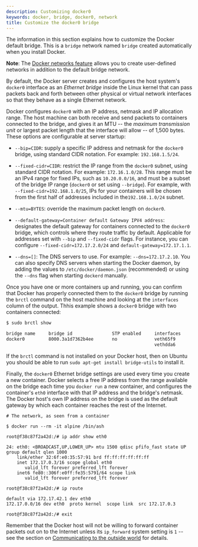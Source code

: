 ```yaml
---
description: Customizing docker0
keywords: docker, bridge, docker0, network
title: Customize the docker0 bridge
---
```


The information in this section explains how to customize the Docker default bridge. This is a `bridge` network named `bridge` created automatically when you install Docker.

**Note**: The [Docker networks feature](../index.md) allows you to create user-defined networks in addition to the default bridge network.

By default, the Docker server creates and configures the host system's `docker0` interface as an _Ethernet bridge_ inside the Linux kernel that can pass packets back and forth between other physical or virtual network interfaces so that they behave as a single Ethernet network.

Docker configures `docker0` with an IP address, netmask and IP allocation range. The host machine can both receive and send packets to containers connected to the bridge, and gives it an MTU -- the _maximum transmission unit_ or largest packet length that the interface will allow -- of 1,500 bytes. These options are configurable at server startup:

- `--bip=CIDR`: supply a specific IP address and netmask for the `docker0` bridge, using standard
  CIDR notation. For example: `192.168.1.5/24`.

- `--fixed-cidr=CIDR`: restrict the IP range from the `docker0` subnet, using standard CIDR notation.
  For example: `172.16.1.0/28`. This range must be an IPv4 range for fixed IPs, such as `10.20.0.0/16`,
  and must be a subset of the bridge IP range (`docker0` or set using `--bridge`). For example, with
  `--fixed-cidr=192.168.1.0/25`, IPs for your containers will be chosen from the first half of addresses
  included in the`192.168.1.0/24` subnet.

- `--mtu=BYTES`: override the maximum packet length on `docker0`.

- `--default-gateway=Container default Gateway IPV4 address`: designates the default gateway for
  containers connected to the `docker0` bridge, which controls where they route traffic by default.
  Applicable for addresses set with `--bip` and `--fixed-cidr` flags. For instance, you can configure
  `--fixed-cidr=172.17.2.0/24` and `default-gateway=172.17.1.1`.

- `--dns=[]`: The DNS servers to use. For example: `--dns=172.17.2.10`. You can also specify DNS servers
  when starting the Docker daemon, by adding the values to `/etc/docker/daemon.json` (recommended) or using
  the `--dns` flag when starting `dockerd` manually.

Once you have one or more containers up and running, you can confirm that Docker has properly connected
them to the `docker0` bridge by running the `brctl` command on the host machine and looking at the
`interfaces` column of the output.  Thhis example shows a `docker0` bridge with two containers
connected:

```bash
$ sudo brctl show

bridge name     bridge id               STP enabled     interfaces
docker0         8000.3a1d7362b4ee       no              veth65f9
                                                        vethdda6
```

If the `brctl` command is not installed on your Docker host, then on Ubuntu you should be able to run `sudo apt-get install bridge-utils` to install it.

Finally, the `docker0` Ethernet bridge settings are used every time you create a new container.  Docker selects a free IP address from the range available on the bridge each time you `docker run` a new container, and configures the container's `eth0` interface with that IP address and the bridge's netmask.  The Docker host's own IP address on the bridge is used as the default gateway by which each container reaches the rest of the Internet.

```
# The network, as seen from a container

$ docker run --rm -it alpine /bin/ash

root@f38c87f2a42d:/# ip addr show eth0

24: eth0: <BROADCAST,UP,LOWER_UP> mtu 1500 qdisc pfifo_fast state UP group default qlen 1000
    link/ether 32:6f:e0:35:57:91 brd ff:ff:ff:ff:ff:ff
    inet 172.17.0.3/16 scope global eth0
       valid_lft forever preferred_lft forever
    inet6 fe80::306f:e0ff:fe35:5791/64 scope link
       valid_lft forever preferred_lft forever

root@f38c87f2a42d:/# ip route

default via 172.17.42.1 dev eth0
172.17.0.0/16 dev eth0  proto kernel  scope link  src 172.17.0.3

root@f38c87f2a42d:/# exit
```

Remember that the Docker host will not be willing to forward container packets out on to the Internet unless its `ip_forward` system setting is `1` -- see the section on [Communicating to the outside world](container-communication.md#communicating-to-the-outside-world) for details.
